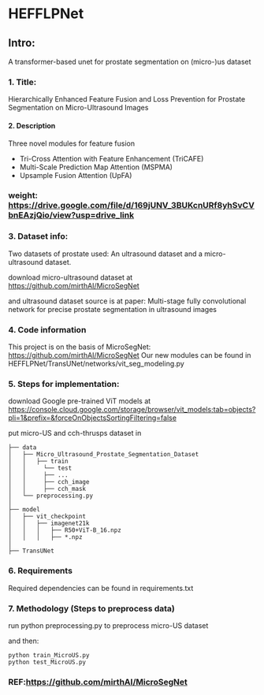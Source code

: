# HEFFLPNet

## Intro: 
A transformer-based unet for prostate segmentation on (micro-)us dataset 

### 1. Title: 
Hierarchically Enhanced Feature Fusion and Loss Prevention for Prostate Segmentation on Micro-Ultrasound Images
#### 2. Description
Three novel modules for feature fusion
- Tri-Cross Attention with Feature Enhancement (TriCAFE)
- Multi-Scale Prediction Map Attention (MSPMA)
- Upsample Fusion Attention (UpFA)

### weight: https://drive.google.com/file/d/169jUNV_3BUKcnURf8yhSvCVbnEAzjQio/view?usp=drive_link

### 3. Dataset info:
Two datasets of prostate used: An ultrasound dataset and a micro-ultrasound dataset.

download micro-ultrasound dataset at https://github.com/mirthAI/MicroSegNet 

and ultrasound dataset source is at paper: Multi-stage fully convolutional network for precise prostate segmentation in ultrasound images

### 4. Code information
This project is on the basis of MicroSegNet: https://github.com/mirthAI/MicroSegNet 
Our new modules can be found in HEFFLPNet/TransUNet/networks/vit_seg_modeling.py

### 5. Steps for implementation:
download Google pre-trained ViT models at https://console.cloud.google.com/storage/browser/vit_models;tab=objects?pli=1&prefix=&forceOnObjectsSortingFiltering=false

put micro-US and cch-thrusps dataset in 

```plaintext
├── data
│   ├── Micro_Ultrasound_Prostate_Segmentation_Dataset
│   │   ├── train
│   │	  └── test
│   │     ├── ...
│   │     ├── cch_image
│   │     ├── cch_mask
│   └── preprocessing.py
│
├── model
│   ├── vit_checkpoint
│   │   ├── imagenet21k
│   │   │   ├── R50+ViT-B_16.npz
│   │   │   ├── *.npz
│
├── TransUNet
```

### 6. Requirements
Required dependencies can be found in requirements.txt

### 7. Methodology (Steps to preprocess data)
run python preprocessing.py to preprocess micro-US dataset

and then:
```plaintext
python train_MicroUS.py
python test_MicroUS.py
```


### REF:https://github.com/mirthAI/MicroSegNet
